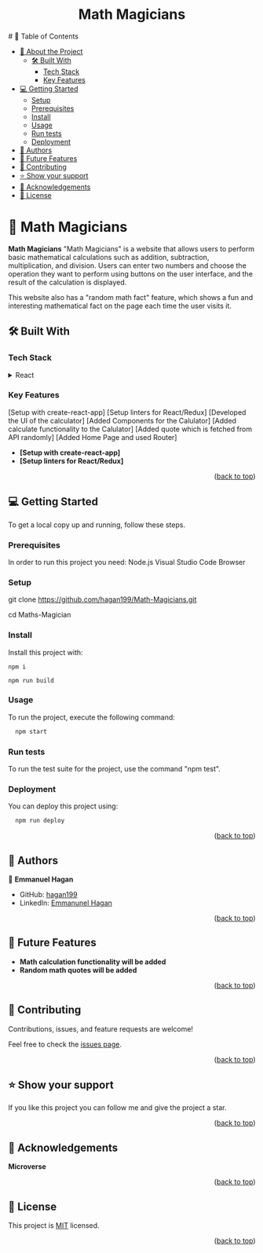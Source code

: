 <a name="readme-top"></a>

<div align="center">

  <h1><b>Math Magicians</b></h1>
</div>
# 📗 Table of Contents

- [📖 About the Project](#about-project)
  - [🛠 Built With](#built-with)
    - [Tech Stack](#tech-stack)
    - [Key Features](#key-features)
- [💻 Getting Started](#getting-started)
  - [Setup](#setup)
  - [Prerequisites](#prerequisites)
  - [Install](#install)
  - [Usage](#usage)
  - [Run tests](#run-tests)
  - [Deployment](#deployment)
- [👥 Authors](#authors)
- [🔭 Future Features](#future-features)
- [🤝 Contributing](#contributing)
- [⭐️ Show your support](#support)
- [🙏 Acknowledgements](#acknowledgements)
- [📝 License](#license)

<!-- PROJECT DESCRIPTION -->

# 📖 Math Magicians <a name="about-project"></a>

**Math Magicians** "Math Magicians" is a website that allows users to perform basic mathematical calculations such as addition, subtraction, multiplication, and division. Users can enter two numbers and choose the operation they want to perform using buttons on the user interface, and the result of the calculation is displayed.

This website also has a "random math fact" feature, which shows a fun and interesting mathematical fact on the page each time the user visits it.

## 🛠 Built With <a name="built-with"></a>

### Tech Stack <a name="tech-stack"></a>

<details>
  <summary>React</summary>
  <ul>
    <li><a href="#">React</a></li>
      <li><a href="#">Javascript</a></li>
        <li><a href="#">CSS</a></li>
  </ul>
</details>


<!-- Features -->

### Key Features <a name="key-features"></a>

[Setup with create-react-app]
[Setup linters for React/Redux]
[Developed the UI of the calculator]
[Added Components for the Calulator]
[Added calculate functionality to the Calulator]
[Added quote which is fetched from API randomly]
[Added Home Page and used Router]


- **[Setup with create-react-app]**
- **[Setup linters for React/Redux]**

<p align="right">(<a href="#readme-top">back to top</a>)</p>

## 💻 Getting Started <a name="getting-started"></a>

To get a local copy up and running, follow these steps.

### Prerequisites

In order to run this project you need:
Node.js
Visual Studio Code
Browser

### Setup

git clone https://github.com/hagan199/Math-Magicians.git

cd Maths-Magician

### Install

Install this project with:
```
npm i

npm run build
```
### Usage

To run the project, execute the following command:

```sh
  npm start
```

### Run tests

To run the test suite for the project, use the command "npm test".

### Deployment

You can deploy this project using:

```sh
  npm run deploy
```
<p align="right">(<a href="#readme-top">back to top</a>)</p>

<!-- AUTHORS -->

## 👥 Authors <a name="authors"></a>

👤 **Emmanuel Hagan**

- GitHub: [hagan199](https://github.com/hagan199)
- LinkedIn: [Emmanunel Hagan](https://www.linkedin.com/in/emmanuel-hagan-26219a95/)


<p align="right">(<a href="#readme-top">back to top</a>)</p>

<!-- FUTURE FEATURES -->

## 🔭 Future Features <a name="future-features"></a>

- **Math calculation functionality will be added**
- **Random math quotes will be added**

<p align="right">(<a href="#readme-top">back to top</a>)</p>

<!-- CONTRIBUTING -->

## 🤝 Contributing <a name="contributing"></a>

Contributions, issues, and feature requests are welcome!

Feel free to check the [issues page](../../issues/).

<p align="right">(<a href="#readme-top">back to top</a>)</p>

<!-- SUPPORT -->

## ⭐️ Show your support <a name="support"></a>

If you like this project you can follow me and give the project a star.

<p align="right">(<a href="#readme-top">back to top</a>)</p>

<!-- ACKNOWLEDGEMENTS -->

## 🙏 Acknowledgements <a name="acknowledgements"></a>

**Microverse**

<p align="right">(<a href="#readme-top">back to top</a>)</p>

<!-- LICENSE -->

## 📝 License <a name="license"></a>

This project is [MIT](./LICENSE) licensed.

<p align="right">(<a href="#readme-top">back to top</a>)</p>
